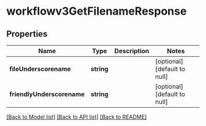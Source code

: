 # workflowv3GetFilenameResponse

## Properties
Name | Type | Description | Notes
------------ | ------------- | ------------- | -------------
**fileUnderscorename** | **string** |  | [optional] [default to null]
**friendlyUnderscorename** | **string** |  | [optional] [default to null]

[[Back to Model list]](../README.md#documentation-for-models) [[Back to API list]](../README.md#documentation-for-api-endpoints) [[Back to README]](../README.md)



